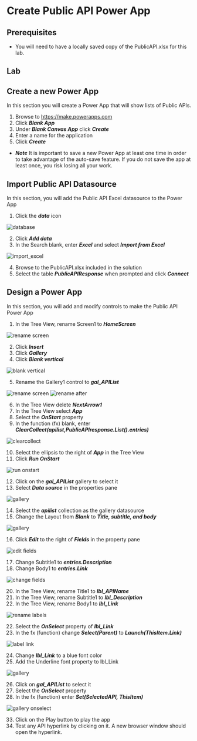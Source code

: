 # Create Public API Power App

## Prerequisites

* You will need to have a locally saved copy of the PublicAPI.xlsx for this lab.

## Lab

## Create a new Power App

In this section you will create a Power App that will show lists of Public APIs.
    
1. Browse to https://make.powerapps.com
2. Click ***Blank App***
3. Under ***Blank Canvas App*** click ***Create***
4. Enter a name for the application
5. Click ***Create***

* ***Note*** It is important to save a new Power App at least one time in order to take advantage of the auto-save feature.  If you do not save the app at least once, you risk losing all your work.

## Import Public API Datasource

In this section, you will add the Public API Excel datasource to the Power App
    
1. Click the ***data*** icon

![database](img/databaseicon.png)

2. Click ***Add data***
3. In the Search blank, enter ***Excel*** and select ***Import from Excel***

![import_excel](img/ImportExcel.png)

4. Browse to the PublicAPI.xlsx included in the solution
5. Select the table ***PublicAPIResponse*** when prompted and click ***Connect***

## Design a Power App

In this section, you will add and modify controls to make the Public API Power App

1. In the Tree View, rename Screen1 to ***HomeScreen***

![rename screen](img/RenameScreen.png)

2. Click ***Insert***
3. Click ***Gallery***
4. Click ***Blank vertical***

![blank vertical](img/blankvertical.png)

5. Rename the Gallery1 control to ***gal_APIList***

![rename screen](img/renamegallery.png)
![rename after](img/renameafter.png)

6. In the Tree View delete ***NextArrow1***
7. In the Tree View select ***App***
8. Select the ***OnStart*** property
9. In the function (fx) blank, enter ***ClearCollect(apilist,PublicAPIresponse.List().entries)***

![clearcollect](img/clearcollect.png)

10. Select the ellipsis to the right of ***App*** in the Tree View
11. Click ***Run OnStart***

![run onstart](img/runonstart.png)

12. Click on the ***gal_APIList*** gallery to select it
13. Select ***Data source*** in the properties pane

![gallery](img/datasource.png)

14. Select the ***apilist*** collection as the gallery datasource
15. Change the Layout from ***Blank*** to ***Title, subtitle, and body***

![gallery](img/layout.png)

16. Click ***Edit*** to the right of ***Fields*** in the property pane

![edit fields](img/EditFields.png)


17. Change Subtitle1 to ***entries.Description***
18. Change Body1 to ***entries.Link***

![change fields](img/fieldschange.png)

20. In the Tree View, rename Title1 to ***lbl_APIName***
21. In the Tree View, rename Subtitle1 to ***lbl_Description***
22. In the Tree View, rename Body1 to ***lbl_Link***

![rename labels](img/lblrenames.png)

22. Select the ***OnSelect*** property of ***lbl_Link***
23. In the fx (function) change ***Select(Parent)*** to ***Launch(ThisItem.Link)***

![label link](img/lbllink.png)

24. Change ***lbl_Link*** to a blue font color
25. Add the Underline font property to lbl_Link

![gallery](img/gallerywithlink.png)

26. Click on ***gal_APIList*** to select it
27. Select the ***OnSelect*** property
28. In the fx (function) enter ***Set(SelectedAPI, ThisItem)***

![gallery onselect](img/galonselect.png)

33. Click on the Play button to play the app
34. Test any API hyperlink by clicking on it.  A new browser window should open the hyperlink.




